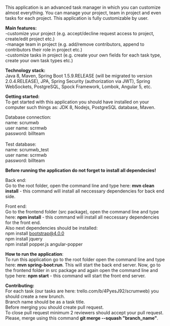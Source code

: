 This application is an advanced task manager in which you can customize almost everything. You can manage your project, team in project and even tasks for each project. This application is fully customizable by user.

**Main features:** <br/>
-customize your project (e.g. accept/decline request access to project, create/edit project etc.)<br/>
-manage team in project (e.g. add/remove contributors, append to contributors their role in project etc.)<br/>
-customize tasks in project (e.g. create your own fields for each task type, create your own task types etc.)<br/>

**Technology stack:**<br/>
Java 8, Maven, Spring Boot 1.5.9.RELEASE (will be migrated to version 2.0.4.RELEASE), JPA, Spring Security (authorization via JWT), Spring WebSockets, PostgreSQL, Spock Framework, Lombok, Angular 5, etc.

**Getting started:**<br/>
To get started with this application you should have installed on your computer such things as: JDK 8, Nodejs, PostgreSQL database, Maven.<br/>

Database connection:<br/>
name: scrumwb<br/>
user name: scrmwb<br/>
password: billteam<br/>
<br/>
Test database:<br/>
name: scrumwb_test<br/>
user name: scrmwb<br/>
password: billteam
<br/>

**Before running the application do not forget to install all dependecies!<br/>**

Back end:<br/>
Go to the root folder, open the command line and type here: **mvn clean install** - this command will install all neccessary dependencies for back end side.

Front end:<br/>
Go to the frontend folder (src package), open the command line and type here: **npm install** - this command will install all neccessary dependencies for the front end. 
<br/> Also next dependencies should be installed: <br/>
npm install bootstrap@4.0.0<br/>
npm install jquery<br/>
npm install popper.js angular-popper<br/>

**How to run the application**:<br/>
To run this application go to the root folder open the command line and type here: **mvn spring-boot:run**. This will start the back end server. Now, go to the frontend folder in src package and again open the command line and type here: **npm start** - this command will start the front end server.
<br/>

**Contributing:**<br/>
For each task (our tasks are here: trello.com/b/4PyesJ92/scrumweb) you should create a new brunch.<br/>
Branch name should be as a task title.<br/>
Before merging you should create pull request.<br/>
To close pull request minimum 2 reviewers should accept your pull request.<br/>
Please, merge using this command **git merge --squash "branch_name"**.<br/>
